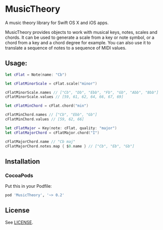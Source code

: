 # MusicTheory
A music theory library for Swift OS X and iOS apps. 

MusicTheory provides objects to work with musical keys, notes, scales and chords. It can be used to generate a scale from a key or note symbol, or a chord from a key and a chord degree for example. You can also use it to translate a sequence of notes to a sequence of MIDI values.

## Usage:

```swift
let cFlat = Note(name: "Cb")

let cFlatMinorScale = cFlat.scale("minor")

cFlatMinorScale.names // ["Cb", "Db", "Ebb", "Fb", "Gb", "Abb", "Bbb"]
cFlatMinorScale.values // [59, 61, 62, 64, 66, 67, 69]

let cFlatMinChord = cFlat.chord("min")

cFlatMinChord.names // ["Cb", "Ebb", "Gb"]
cFlatMinChord.values // [59, 62, 66]

let cFlatMajor = Key(note: cFlat, quality: "major")
let cFlatMajorChord = cFlatMajor.chord("I")

cFlatMajorChord.name // "Cb maj"
cFlatMajorChord.notes.map { $0.name } // ["Cb", "Eb", "Gb"]
```

## Installation

### CocoaPods

Put this in your Podfile:

```ruby
pod 'MusicTheory', '~> 0.2'
```

## License

See [LICENSE](LICENSE).
